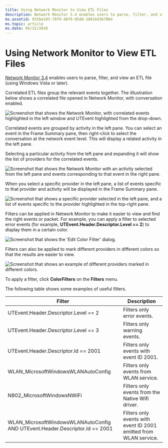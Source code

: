 ```yaml
---
title: Using Network Monitor to View ETL Files
description: Network Monitor 3.4 enables users to parse, filter, and view an ETL file (using Windows Vista or later).
ms.assetid: 932be193-70f9-48f9-95d8-18916d3b7064
ms.topic: article
ms.date: 05/31/2018
---
```


# Using Network Monitor to View ETL Files

[Network Monitor 3.4](https://www.microsoft.com/en-us/download/4865) enables users to parse, filter, and view an ETL file (using Windows Vista or later).

Correlated ETL files group the relevant events together. The illlustration below shows a correlated file opened in Network Monitor, with conversation enabled.

![Screenshot that shows the Network Monitor, with correlated events highlighted in the left window and UTEvent highlighted from the drop-down.](images/ut-netmon1.png)

Correlated events are grouped by activity in the left pane. You can select an event in the Frame Summary pane, then right-click to select the conversation at the network event level. This will display a related activity in the left pane.

Selecting a particular activity from the left pane and expanding it will show the list of providers for the correlated events.

![Screenshot that shows the Network Monitor with an activity selected from the left pane and events corresponding to that event in the right pane.](images/ut-netmon2.png)

When you select a specific provider in the left pane, a list of events specific to that provider and activity will be displayed in the Frame Summary pane.

![Screenshot that shows a specific provider selected in the left pane, and a list of events specific to the provider highlighted in the top-right pane.](images/ut-netmon3.png)

Filters can be applied in Network Monitor to make it easier to view and find the right events or packet. For example, you can apply a filter to selected error events (for example, **UTEvent.Header.Descriptor.Level == 2**) to display them in a certain color.

![Screenshot that shows the 'Edit Color Filter' dialog.](images/ut-netmon4.png)

Filters can also be applied to mark different providers in different colors so that the results are easier to view.

![Screenshot that shows an example of different providers marked in different colors.](images/ut-netmon5.png)

To apply a filter, click **ColorFilters** on the **Filters** menu.

The following table shows some examples of useful filters.



| Filter                                                                        | Description                                                       |
|-------------------------------------------------------------------------------|-------------------------------------------------------------------|
| UTEvent.Header.Descriptor.Level == 2                                          | Filters only error events.                                        |
| UTEvent.Header.Descriptor.Level == 3                                          | Filters only warning events.                                      |
| UTEvent.Header.Descriptor.Id == 2001                                          | Filters only events with event ID 2001.                           |
| WLAN\_MicrosoftWindowsWLANAutoConfig                                          | Filters only events from WLAN service.                            |
| N802\_MicrosoftWindowsNWiFi                                                   | Filters only events from the Native Wifi driver.                  |
| WLAN\_MicrosoftWindowsWLANAutoConfig AND UTEvent.Header.Descriptor.Id == 2001 | Filters only events with event ID 2001 emitted from WLAN service. |



 

 

 




